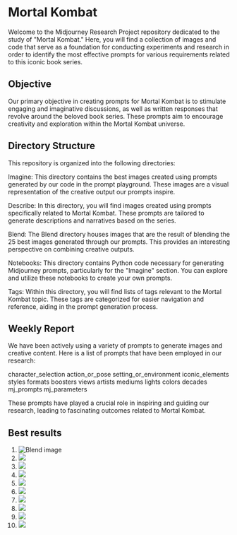# Mortal Kombat
Welcome to the Midjourney Research Project repository dedicated to the study of "Mortal Kombat." Here, you will find a collection of images and code that serve as a foundation for conducting experiments and research in order to identify the most effective prompts for various requirements related to this iconic book series.

## Objective
Our primary objective in creating prompts for Mortal Kombat is to stimulate engaging and imaginative discussions, as well as written responses that revolve around the beloved book series. These prompts aim to encourage creativity and exploration within the Mortal Kombat universe.

## Directory Structure
This repository is organized into the following directories:

Imagine: This directory contains the best images created using prompts generated by our code in the prompt playground. These images are a visual representation of the creative output our prompts inspire.

Describe: In this directory, you will find images created using prompts specifically related to Mortal Kombat. These prompts are tailored to generate descriptions and narratives based on the series.

Blend: The Blend directory houses images that are the result of blending the 25 best images generated through our prompts. This provides an interesting perspective on combining creative outputs.

Notebooks: This directory contains Python code necessary for generating Midjourney prompts, particularly for the "Imagine" section. You can explore and utilize these notebooks to create your own prompts.

Tags: Within this directory, you will find lists of tags relevant to the Mortal Kombat topic. These tags are categorized for easier navigation and reference, aiding in the prompt generation process.

## Weekly Report
We have been actively using a variety of prompts to generate images and creative content. Here is a list of prompts that have been employed in our research:

character_selection
action_or_pose
setting_or_environment
iconic_elements
styles
formats
boosters
views
artists
mediums
lights
colors
decades
mj_prompts
mj_parameters

These prompts have played a crucial role in inspiring and guiding our research, leading to fascinating outcomes related to Mortal Kombat.

## Best results

1. ![Blend image](Blend/mj_bO1_9a8jg0.png)
2. ![](Blend/mj_bO1_oUOJK4.png)
3. ![](Blend/mj_bO1_Xtvz48.png)
4. ![](Blend/mj_bO1_YZCuu6.png)
5. ![](Imagine/mj_bO1_1aJXu1.png)
6. ![](Imagine/mj_bO1_6ViSj2.png)
7. ![](Imagine/mj_bO1_Bl2B72.png)
8. ![](Imagine/mj_bO1_oRH4g6.png)
9. ![](Imagine/mj_bO1_P9WjD3.png)
10. ![](Imagine/mj_bO1_Xr6YM5.png)